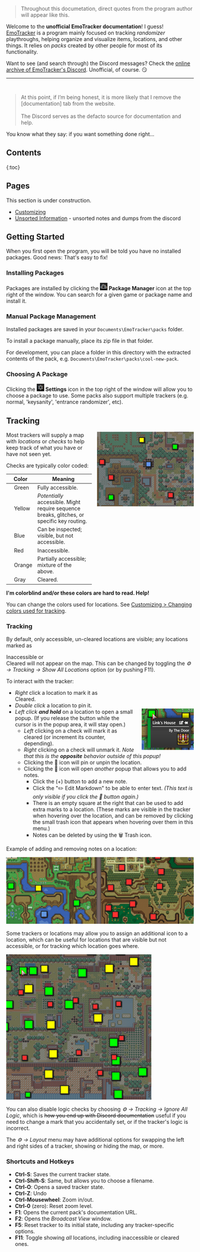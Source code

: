 
<blockquote class="quotable">
	Throughout this documetation, direct quotes from the program author will appear like this.
</blockquote>

Welcome to the **unofficial EmoTracker documentation**! I guess! [EmoTracker](https://emotracker.net/) is a program mainly focused on tracking *randomizer* playthroughs, helping organize and visualize items, locations, and other things. It relies on *packs* created by other people for most of its functionality.

Want to see (and search through) the Discord messages? Check the [online archive of EmoTracker's Discord](https://xkeeper.net/private/emotracker-discord/). Unofficial, of course. 😏

----

<blockquote class="quotable" style="margin-top: 3em;">
	At this point, if I’m being honest, it is more likely that I remove the [documentation] tab from the website.
	<br><br>
	The Discord serves as the defacto source for documentation and help.
</blockquote>

You know what they say: if you want something done right...


## Contents

{:toc}


## Pages

This section is under construction.

* [Customizing](customizing)
* [Unsorted Information](unsorted) - unsorted notes and dumps from the discord


## Getting Started

When you first open the program, you will be told you have no installed packages. Good news: That's easy to fix!

### Installing Packages

Packages are installed by clicking the **![Package Manager](images/packages.png) Package Manager** icon at the top right of the window. You can search for a given game or package name and install it.

### Manual Package Management

Installed packages are saved in your `Documents\EmoTracker\packs` folder.

To install a package manually, place its zip file in that folder.

For development, you can place a folder in this directory with the extracted contents of the pack, e.g. `Documents\EmoTracker\packs\cool-new-pack`.


### Choosing A Package

Clicking the **![Settings](images/settings.png) Settings** icon in the top right of the window will allow you to choose a package to use. Some packs also support multiple trackers (e.g. normal, 'keysanity', 'entrance randomizer', etc).


## Tracking

<img src="images/map-example.png" alt="Example of a pack's tracker and map" style="float: right; margin: 0 0 0 1em;">

Most trackers will supply a map with *locations* or *checks* to help keep track of what you have or have not seen yet.

Checks are typically color coded:


<table id="accessibility-key" style="width: unset;">
	<thead>
		<tr>
			<th colspan="2" class='c'>Color</th>
			<th class='c'>Meaning</th>
		</tr>
	</thead>
	<tbody>
		<tr>
			<td class='r'>
				<div class="accessibility-dot accessibility-normal"></div>
			</td>
			<td>Green</td>
			<td>Fully accessible.</td>
		</tr>
		<tr>
			<td class='r'>
				<div class="accessibility-dot accessibility-sequencebreak"></div>
			</td>
			<td>Yellow</td>
			<td><em>Potentially</em> accessible. Might require sequence breaks, glitches, or specific key routing.</td>
		</tr>
		<tr>
			<td class='r'>
				<div class="accessibility-dot accessibility-inspect"></div>
			</td>
			<td>Blue</td>
			<td>Can be inspected; visible, but not accessible.</td>
		</tr>
		<tr>
			<td class='r'>
				<div class="accessibility-dot accessibility-none"></div>
			</td>
			<td>Red</td>
			<td>Inaccessible.</td>
		</tr>
		<tr>
			<td class='r'>
				<div class="accessibility-dot accessibility-partial"></div>
			</td>
			<td>Orange</td>
			<td>Partially accessible; mixture of the above.</td>
		</tr>
		<tr>
			<td class='r'>
				<div class="accessibility-dot accessibility-cleared"></div>
			</td>
			<td>Gray</td>
			<td>Cleared.</td>
		</tr>
	</tbody>
</table>

**I'm colorblind and/or these colors are hard to read. Help!**

You can change the colors used for locations. See [Customizing > Changing colors used for tracking](customizing#changing-colors-used-for-tracking).


### Tracking

By default, only accessible, un-cleared locations are visible; any locations marked as <div class="accessibility-dot accessibility-none"></div> Inaccessible or <div class="accessibility-dot accessibility-cleared"></div> Cleared will not appear on the map. This can be changed by toggling the *⚙️ &rarr; Tracking &rarr; Show All Locations* option (or by pushing F11).


To interact with the tracker:

* *Right* click a location to mark it as <div class="accessibility-dot accessibility-cleared"></div> Cleared.
* *Double click* a location to pin it.
* <img src="images/location-popup.png" alt="Image of a location popup menu" style="float: right; margin: 0 0 0 1em;"> *Left click **and hold*** on a location to open a small popup. (If you release the button while the cursor is in the popup area, it will stay open.)
	* *Left* clicking on a check will mark it as cleared (or increment its counter, depending).
	* *Right* clicking on a check will unmark it. *Note that this is the **opposite** behavior outside of this popup!*
	* Clicking the 📌 icon will pin or unpin the location.
	* Clicking the 📝 icon will open *another* popup that allows you to add notes.
		* Click the (+) button to add a new note.
		* Click the "✏️ Edit Markdown" to be able to enter text. *(This text is only visible if you click the 📝 button again.)*
		* There is an empty square at the right that can be used to add extra marks to a location. (These marks are visible in the tracker when hovering over the location, and can be removed by clicking the small trash icon that appears when hovering over them in this menu.)
		* Notes can be deleted by using the 🗑 Trash icon.

Example of adding and removing notes on a location:

<img src="images/tedium.gif" class="c" alt="GIF example of adding and removing notes on a location" title="you might ask yourself, why do you have to click a button to enable the textbox, instead of just having an empty text box? it's a good question, and not at all an example of how tedious using this can be">

Some trackers or locations may allow you to assign an additional icon to a location, which can be useful for locations that are visible but not accessible, or for tracking which location goes where.

<img src="images/location-tracking.gif" class="c" alt="GIF example of a location having a separate place to mark an item" title="the fun part is when you check the location off, it also deletes the additional mark you made. maybe there's a feature to turn that off. i should check the documentation! oh wait. lol">


You can also disable logic checks by choosing *⚙️ &rarr; Tracking &rarr; Ignore All Logic*, which is ~~how you end up with Discord documentation~~ useful if you need to change a mark that you accidentally set, or if the tracker's logic is incorrect. 

The *⚙️ &rarr; Layout* menu may have additional options for swapping the left and right sides of a tracker, showing or hiding the map, or more.


### Shortcuts and Hotkeys

* **Ctrl-S**: Saves the current tracker state.
* **Ctrl-Shift-S**: Same, but allows you to choose a filename.
* **Ctrl-O**: Opens a saved tracker state.
* **Ctrl-Z**: Undo
* **Ctrl-Mousewheel**: Zoom in/out.
* **Ctrl-0** (zero): Reset zoom level.
* **F1**: Opens the current pack's documentation URL.
* **F2**: Opens the *Broadcast View* window.
* **F5**: Reset tracker to its initial state, including any tracker-specific options.
* **F11**: Toggle showing *all* locations, including inaccessible or cleared ones.

